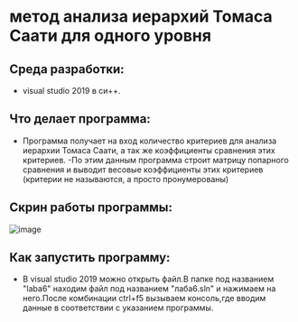 # метод анализа иерархий Томаса Саати для одного уровня
## Среда разработки:
- visual studio 2019 в си++.
## Что делает программа:
- Программа получает на вход количество критериев для анализа иерархии Томаса Саати, а так же коэффициенты сравнения этих критериев.
-По этим данным программа строит матрицу попарного сравнения и выводит весовые коэффициенты этих критериев (критерии не называются, а просто пронумерованы)
## Скрин работы программы:
![image](https://user-images.githubusercontent.com/90550031/142769061-88b7e72e-1165-4a03-96ed-365ee8469f4f.png)
## Как запустить программу:
- В visual studio 2019 можно открыть файл.В папке под названием "laba6" находим файл под названием "лаба6.sln" и нажимаем на него.После комбинации ctrl+f5 вызываем консоль,где  вводим данные в соответствии с указанием программы.

